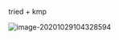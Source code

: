 tried + kmp

![image-20201029104328594](C:\Users\lighteningzhang\AppData\Roaming\Typora\typora-user-images\image-20201029104328594.png)